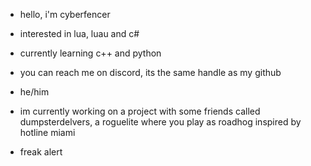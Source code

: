 - hello, i'm cyberfencer
- interested in lua, luau and c#
- currently learning c++ and python
- you can reach me on discord, its the same handle as my github
- he/him
- im currently working on a project with some friends called dumpsterdelvers, a roguelite where you play as roadhog inspired by hotline miami

- freak alert